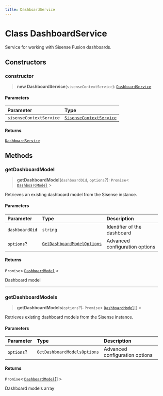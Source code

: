 ```yaml
---
title: DashboardService
---
```


# Class DashboardService

Service for working with Sisense Fusion dashboards.

## Constructors

### constructor

> **new DashboardService**(`sisenseContextService`): [`DashboardService`](class.DashboardService.md)

#### Parameters

| Parameter | Type |
| :------ | :------ |
| `sisenseContextService` | [`SisenseContextService`](../contexts/class.SisenseContextService.md) |

#### Returns

[`DashboardService`](class.DashboardService.md)

## Methods

### getDashboardModel

> **getDashboardModel**(`dashboardOid`, `options`?): `Promise`\< [`DashboardModel`](../type-aliases/type-alias.DashboardModel.md) \>

Retrieves an existing dashboard model from the Sisense instance.

#### Parameters

| Parameter | Type | Description |
| :------ | :------ | :------ |
| `dashboardOid` | `string` | Identifier of the dashboard |
| `options`? | [`GetDashboardModelOptions`](../interfaces/interface.GetDashboardModelOptions.md) | Advanced configuration options |

#### Returns

`Promise`\< [`DashboardModel`](../type-aliases/type-alias.DashboardModel.md) \>

Dashboard model

***

### getDashboardModels

> **getDashboardModels**(`options`?): `Promise`\< [`DashboardModel`](../type-aliases/type-alias.DashboardModel.md)[] \>

Retrieves existing dashboard models from the Sisense instance.

#### Parameters

| Parameter | Type | Description |
| :------ | :------ | :------ |
| `options`? | [`GetDashboardModelsOptions`](../interfaces/interface.GetDashboardModelsOptions.md) | Advanced configuration options |

#### Returns

`Promise`\< [`DashboardModel`](../type-aliases/type-alias.DashboardModel.md)[] \>

Dashboard models array
